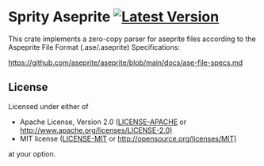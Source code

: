 # Sprity Aseprite [![Latest Version](https://img.shields.io/crates/v/sprity-aseprite.svg)](https://crates.io/crates/sprity-aseprite)

This crate implements a zero-copy parser for aseprite files according to the
Aspeprite File Format (.ase/.aseprite) Specifications:

https://github.com/aseprite/aseprite/blob/main/docs/ase-file-specs.md

## License

Licensed under either of

- Apache License, Version 2.0 ([LICENSE-APACHE](../LICENSE-APACHE) or <http://www.apache.org/licenses/LICENSE-2.0)>
- MIT license ([LICENSE-MIT](../LICENSE-MIT) or <http://opensource.org/licenses/MIT)>

at your option.
